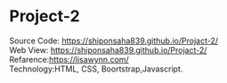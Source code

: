 # Project-2
Source Code: https://shiponsaha839.github.io/Projact-2/  
Web View: https://shiponsaha839.github.io/Projact-2/
Refarence:https://lisawynn.com/   
Technology:HTML, CSS, Boortstrap,Javascript.   
